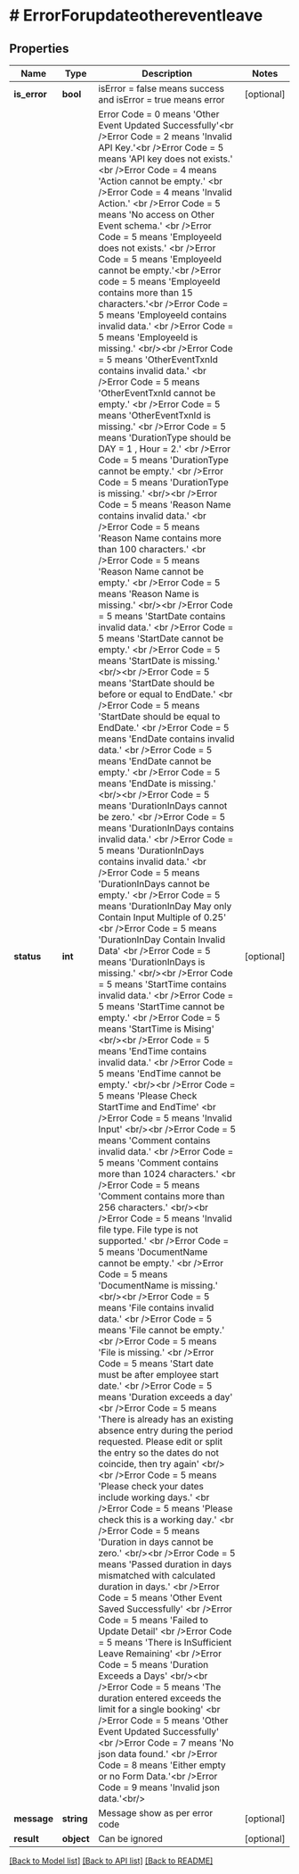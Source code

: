 # # ErrorForupdateothereventleave

## Properties

Name | Type | Description | Notes
------------ | ------------- | ------------- | -------------
**is_error** | **bool** | isError &#x3D; false means success and isError &#x3D; true means error | [optional]
**status** | **int** | Error Code &#x3D; 0 means &#39;Other Event Updated Successfully&#39;&lt;br /&gt;Error Code &#x3D; 2 means &#39;Invalid API Key.&#39;&lt;br /&gt;Error Code &#x3D; 5 means &#39;API key does not exists.&#39; &lt;br /&gt;Error Code &#x3D; 4 means &#39;Action cannot be empty.&#39; &lt;br /&gt;Error Code &#x3D; 4 means &#39;Invalid Action.&#39; &lt;br /&gt;Error Code &#x3D; 5 means &#39;No access on Other Event schema.&#39; &lt;br /&gt;Error Code &#x3D; 5 means &#39;EmployeeId does not exists.&#39; &lt;br /&gt;Error Code &#x3D; 5 means &#39;EmployeeId cannot be empty.&#39;&lt;br /&gt;Error code &#x3D; 5 means &#39;EmployeeId contains more than 15 characters.&#39;&lt;br /&gt;Error Code &#x3D; 5 means &#39;EmployeeId contains invalid data.&#39; &lt;br /&gt;Error Code &#x3D; 5 means &#39;EmployeeId is missing.&#39; &lt;br/&gt;&lt;br /&gt;Error Code &#x3D; 5 means &#39;OtherEventTxnId contains invalid data.&#39; &lt;br /&gt;Error Code &#x3D; 5 means &#39;OtherEventTxnId cannot be empty.&#39; &lt;br /&gt;Error Code &#x3D; 5 means &#39;OtherEventTxnId is missing.&#39; &lt;br /&gt;Error Code &#x3D; 5 means &#39;DurationType should be DAY &#x3D; 1 , Hour &#x3D; 2.&#39; &lt;br /&gt;Error Code &#x3D; 5 means &#39;DurationType cannot be empty.&#39; &lt;br /&gt;Error Code &#x3D; 5 means &#39;DurationType is missing.&#39; &lt;br/&gt;&lt;br /&gt;Error Code &#x3D; 5 means &#39;Reason Name contains invalid data.&#39; &lt;br /&gt;Error Code &#x3D; 5 means &#39;Reason Name contains more than 100 characters.&#39; &lt;br /&gt;Error Code &#x3D; 5 means &#39;Reason Name cannot be empty.&#39; &lt;br /&gt;Error Code &#x3D; 5 means &#39;Reason Name is missing.&#39; &lt;br/&gt;&lt;br /&gt;Error Code &#x3D; 5 means &#39;StartDate contains invalid data.&#39; &lt;br /&gt;Error Code &#x3D; 5 means &#39;StartDate cannot be empty.&#39; &lt;br /&gt;Error Code &#x3D; 5 means &#39;StartDate is missing.&#39; &lt;br/&gt;&lt;br /&gt;Error Code &#x3D; 5 means &#39;StartDate should be before or equal to EndDate.&#39; &lt;br /&gt;Error Code &#x3D; 5 means &#39;StartDate should be equal to EndDate.&#39; &lt;br /&gt;Error Code &#x3D; 5 means &#39;EndDate contains invalid data.&#39; &lt;br /&gt;Error Code &#x3D; 5 means &#39;EndDate cannot be empty.&#39; &lt;br /&gt;Error Code &#x3D; 5 means &#39;EndDate is missing.&#39; &lt;br/&gt;&lt;br /&gt;Error Code &#x3D; 5 means &#39;DurationInDays cannot be zero.&#39; &lt;br /&gt;Error Code &#x3D; 5 means &#39;DurationInDays contains invalid data.&#39; &lt;br /&gt;Error Code &#x3D; 5 means &#39;DurationInDays contains invalid data.&#39; &lt;br /&gt;Error Code &#x3D; 5 means &#39;DurationInDays cannot be empty.&#39; &lt;br /&gt;Error Code &#x3D; 5 means &#39;DurationInDay May only Contain Input Multiple of 0.25&#39; &lt;br /&gt;Error Code &#x3D; 5 means &#39;DurationInDay Contain Invalid Data&#39; &lt;br /&gt;Error Code &#x3D; 5 means &#39;DurationInDays is missing.&#39; &lt;br/&gt;&lt;br /&gt;Error Code &#x3D; 5 means &#39;StartTime contains invalid data.&#39; &lt;br /&gt;Error Code &#x3D; 5 means &#39;StartTime cannot be empty.&#39; &lt;br /&gt;Error Code &#x3D; 5 means &#39;StartTime is Mising&#39; &lt;br/&gt;&lt;br /&gt;Error Code &#x3D; 5 means &#39;EndTime contains invalid data.&#39; &lt;br /&gt;Error Code &#x3D; 5 means &#39;EndTime cannot be empty.&#39; &lt;br/&gt;&lt;br /&gt;Error Code &#x3D; 5 means &#39;Please Check StartTime and EndTime&#39; &lt;br /&gt;Error Code &#x3D; 5 means &#39;Invalid Input&#39; &lt;br/&gt;&lt;br /&gt;Error Code &#x3D; 5 means &#39;Comment contains invalid data.&#39; &lt;br /&gt;Error Code &#x3D; 5 means &#39;Comment contains more than 1024 characters.&#39; &lt;br /&gt;Error Code &#x3D; 5 means &#39;Comment contains more than 256 characters.&#39; &lt;br/&gt;&lt;br /&gt;Error Code &#x3D; 5 means &#39;Invalid file type. File type is not supported.&#39; &lt;br /&gt;Error Code &#x3D; 5 means &#39;DocumentName cannot be empty.&#39; &lt;br /&gt;Error Code &#x3D; 5 means &#39;DocumentName is missing.&#39; &lt;br/&gt;&lt;br /&gt;Error Code &#x3D; 5 means &#39;File contains invalid data.&#39; &lt;br /&gt;Error Code &#x3D; 5 means &#39;File cannot be empty.&#39; &lt;br /&gt;Error Code &#x3D; 5 means &#39;File is missing.&#39; &lt;br /&gt;Error Code &#x3D; 5 means &#39;Start date must be after employee start date.&#39; &lt;br /&gt;Error Code &#x3D; 5 means &#39;Duration exceeds a day&#39; &lt;br /&gt;Error Code &#x3D; 5 means &#39;There is already has an existing absence entry during the period requested. Please edit or split the entry so the dates do not coincide, then try again&#39; &lt;br/&gt;&lt;br /&gt;Error Code &#x3D; 5 means &#39;Please check your dates include working days.&#39; &lt;br /&gt;Error Code &#x3D; 5 means &#39;Please check this is a working day.&#39; &lt;br /&gt;Error Code &#x3D; 5 means &#39;Duration in days cannot be zero.&#39; &lt;br/&gt;&lt;br /&gt;Error Code &#x3D; 5 means &#39;Passed duration in days mismatched with calculated duration in days.&#39; &lt;br /&gt;Error Code &#x3D; 5 means &#39;Other Event Saved Successfully&#39; &lt;br /&gt;Error Code &#x3D; 5 means &#39;Failed to Update Detail&#39; &lt;br /&gt;Error Code &#x3D; 5 means &#39;There is InSufficient Leave Remaining&#39; &lt;br /&gt;Error Code &#x3D; 5 means &#39;Duration Exceeds a Days&#39; &lt;br/&gt;&lt;br /&gt;Error Code &#x3D; 5 means &#39;The duration entered exceeds the limit for a single booking&#39; &lt;br /&gt;Error Code &#x3D; 5 means &#39;Other Event Updated Successfully&#39; &lt;br /&gt;Error Code &#x3D; 7 means &#39;No json data found.&#39; &lt;br /&gt;Error Code &#x3D; 8 means &#39;Either empty or no Form Data.&#39;&lt;br /&gt;Error Code &#x3D; 9 means &#39;Invalid json data.&#39;&lt;br/&gt; | [optional]
**message** | **string** | Message show as per error code | [optional]
**result** | **object** | Can be ignored | [optional]

[[Back to Model list]](../../README.md#models) [[Back to API list]](../../README.md#endpoints) [[Back to README]](../../README.md)
